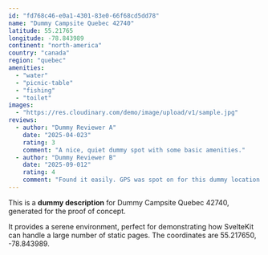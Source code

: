 ```yaml
---
id: "fd768c46-e0a1-4301-83e0-66f68cd5dd78"
name: "Dummy Campsite Quebec 42740"
latitude: 55.21765
longitude: -78.843989
continent: "north-america"
country: "canada"
region: "quebec"
amenities:
  - "water"
  - "picnic-table"
  - "fishing"
  - "toilet"
images:
  - "https://res.cloudinary.com/demo/image/upload/v1/sample.jpg"
reviews:
  - author: "Dummy Reviewer A"
    date: "2025-04-023"
    rating: 3
    comment: "A nice, quiet dummy spot with some basic amenities."
  - author: "Dummy Reviewer B"
    date: "2025-09-012"
    rating: 4
    comment: "Found it easily. GPS was spot on for this dummy location."
---
```


This is a **dummy description** for Dummy Campsite Quebec 42740, generated for the proof of concept.

It provides a serene environment, perfect for demonstrating how SvelteKit can handle a large number of static pages. The coordinates are 55.217650, -78.843989.
